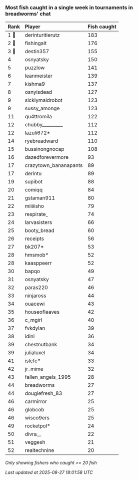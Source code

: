 ### Most fish caught in a single week in tournaments in breadworms' chat

| Rank  | Player                | Fish caught |
|:------|:----------------------|:------------|
| 1 🥇  | derinturitierutz      | 183         |
| 2 🥈  | fishingalt            | 176         |
| 3 🥉  | destin357             | 155         |
| 4     | osnyatsky             | 150         |
| 5     | puzzlow               | 141         |
| 6     | leanmeister           | 139         |
| 7     | kishma9               | 137         |
| 8     | osnyisdead            | 127         |
| 9     | sicklymaidrobot       | 123         |
| 9     | sussy_amonge          | 123         |
| 11    | qu4ttromila           | 122         |
| 12    | chubby_________       | 112         |
| 12    | lazuli672*            | 112         |
| 14    | ryebreadward          | 110         |
| 15    | bussinongnocap        | 108         |
| 16    | dazedforevermore      | 93          |
| 17    | crazytown_bananapants | 89          |
| 17    | derintu               | 89          |
| 19    | supibot               | 88          |
| 20    | comiqq                | 84          |
| 21    | gstaman911            | 80          |
| 22    | miiiiisho             | 79          |
| 23    | respirate_            | 74          |
| 24    | larvasisters          | 66          |
| 25    | booty_bread           | 60          |
| 26    | receipts              | 56          |
| 27    | bk207*                | 53          |
| 28    | hmsmob*               | 52          |
| 28    | kaasppeerr            | 52          |
| 30    | bapqo                 | 49          |
| 31    | osnyatsky             | 47          |
| 32    | paras220              | 46          |
| 33    | ninjaross             | 44          |
| 34    | ouacewi               | 43          |
| 35    | houseofleaves         | 42          |
| 36    | c_mgirl               | 40          |
| 37    | fvkdylan              | 39          |
| 38    | idini                 | 36          |
| 39    | chestnutbank          | 34          |
| 39    | julialuxel            | 34          |
| 41    | islcfc*               | 33          |
| 42    | jr_mime               | 32          |
| 43    | fallen_angels_1995    | 28          |
| 44    | breadworms            | 27          |
| 44    | dougiefresh_83        | 27          |
| 46    | carmirror             | 25          |
| 46    | globcob               | 25          |
| 46    | wisco9ers             | 25          |
| 49    | rocketpol*            | 24          |
| 50    | divra__               | 22          |
| 51    | veggesh               | 21          |
| 52    | realtechnine          | 20          |

_Only showing fishers who caught >= 20 fish_

_Last updated at 2025-08-27 18:01:58 UTC_